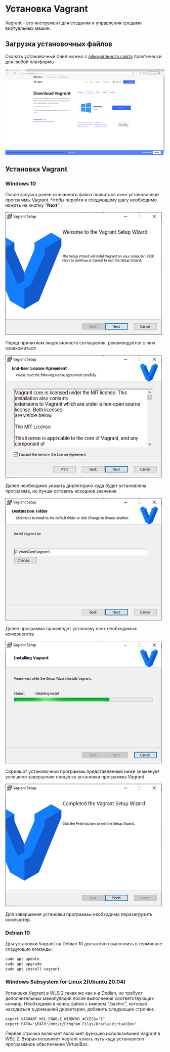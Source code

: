# Установка Vagrant

Vagrant - это инструмент для создания и управления средами виртуальных машин.

## Загрузка установочных файлов

Скачать установочный файл можно с [официального сайта](https://www.vagrantup.com/downloads) практически для любой платформы

![ &#x420;&#x438;&#x441;&#x443;&#x43D;&#x43E;&#x43A; 2 &#x2014; &#x421;&#x442;&#x440;&#x430;&#x43D;&#x438;&#x446;&#x430; &#x437;&#x430;&#x433;&#x440;&#x443;&#x437;&#x43A;&#x438; &#x443;&#x441;&#x442;&#x430;&#x43D;&#x43E;&#x432;&#x43E;&#x447;&#x43D;&#x43E;&#x433;&#x43E; &#x43F;&#x430;&#x43A;&#x435;&#x442;&#x430; VirtualBox](../.gitbook/assets/zagruzka-failov.png)

## Установка Vagrant

### Windows 10

После запуска ранее скачанного файла появиться окно установочной программы Vagrant. Чтобы перейти к следующему шагу необходимо нажать на кнопку "**Next**"

![](../.gitbook/assets/1-etap-ustanovki-glavnoe-okno.png)

Перед принятием лицензионного соглашения, рекомендуется с ним ознакомиться 

![](../.gitbook/assets/2-etap-ustanovki-polzovatlskoe-soglashenie.png)

Далее необходимо указать директорию куда будет установлена программа, но лучше оставить исходное значение

![](../.gitbook/assets/3-etap-ustanovki-put-ustanovki.png)

Далее программа произведет установку всех необходимых компонентов 

![](../.gitbook/assets/4-etap-ustanovki-process-ustanovki-.png)

Скриншот установочной программы представленный ниже знаменует успешное завершение процесса установки программы Vagrant

![](../.gitbook/assets/5-etap-ustanovki-okonchanie-u-ustanovki-.png)

Для завершения установки программы необходимо перезагрузить компьютер.

### Debian 10

Для установки Vagrant на Debian 10 достаточно выполнить в терминале следующие команды: 

```text
sudo apt update
sudo apt upgrade
sudo apt install vagrant
```

###  Windows Subsystem for Linux 2\(Ubuntu 20.04\)

Установка Vagrant в WLS 2 такая же как и в Dedian, но требует дополнительных манипуляций после выполнения соответствующих команд. Необходимо в конец файла с именем ".bashrc", который находиться в домашней директории, добавить следующие строчки:  

```text
export VAGRANT_WSL_ENABLE_WINDOWS_ACCESS="1"
export PATH="$PATH:/mnt/c/Program Files/Oracle/VirtualBox"
```

Первая строчка включает включает функцию использования Vagrant в  WSL 2. Вторая позволяет Vagrant узнать путь куда установлено программное обеспечение VirtualBox.

